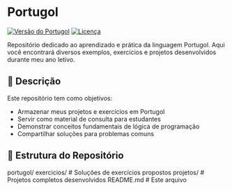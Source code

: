 # Portugol 
[![Versão do Portugol](https://img.shields.io/badge/Portugol_Studio-3.0-blue.svg)](https://univali-lite.github.io/Portugol-Studio/)
[![Licença](https://img.shields.io/badge/Licença-MIT-green.svg)](LICENSE)

Repositório dedicado ao aprendizado e prática da linguagem Portugol. Aqui você encontrará diversos exemplos, exercícios e projetos desenvolvidos durante meu ano letivo.

## 📝 Descrição
Este repositório tem como objetivos:
- Armazenar meus projetos e exercícios em Portugol
- Servir como material de consulta para estudantes
- Demonstrar conceitos fundamentais de lógica de programação
- Compartilhar soluções para problemas comuns

## 📂 Estrutura do Repositório
portugol/
  exercicios/ # Soluções de exercícios propostos
  projetos/ # Projetos completos desenvolvidos
  README.md # Este arquivo
